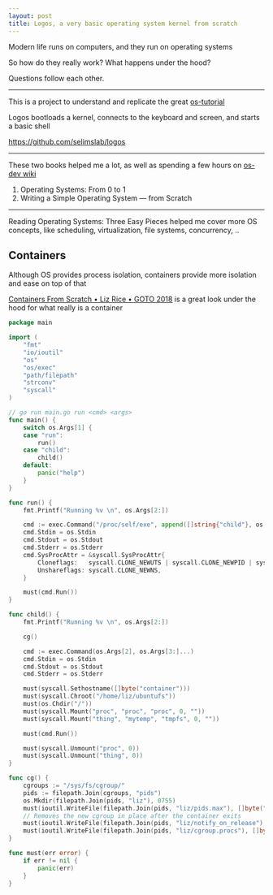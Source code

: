 ```yaml
---
layout: post
title: Logos, a very basic operating system kernel from scratch
---
```


Modern life runs on computers, and they run on operating systems 

So how do they really work? What happens under the hood?

Questions follow each other. 

---

This is a project to understand and replicate the great [os-tutorial](https://github.com/cfenollosa/os-tutorial) 

Logos bootloads a kernel, connects to the keyboard and screen, and starts a basic shell 

<https://github.com/selimslab/logos>

---

These two books helped me a lot, as well as spending a few hours on [os-dev wiki](https://wiki.osdev.org/Main_Page) 


1. Operating Systems: From 0 to 1
2. Writing a Simple Operating System — from Scratch

---

Reading Operating Systems: Three Easy Pieces helped me cover more OS concepts, like scheduling, virtualization, file systems, concurrency, .. 


## Containers

Although OS provides process isolation, containers provide more isolation and ease on top of that  

[Containers From Scratch • Liz Rice • GOTO 2018](https://www.youtube.com/watch?v=8fi7uSYlOdc) is a great look under the hood for what really is a container 


```go
package main

import (
	"fmt"
	"io/ioutil"
	"os"
	"os/exec"
	"path/filepath"
	"strconv"
	"syscall"
)

// go run main.go run <cmd> <args>
func main() {
	switch os.Args[1] {
	case "run":
		run()
	case "child":
		child()
	default:
		panic("help")
	}
}

func run() {
	fmt.Printf("Running %v \n", os.Args[2:])

	cmd := exec.Command("/proc/self/exe", append([]string{"child"}, os.Args[2:]...)...)
	cmd.Stdin = os.Stdin
	cmd.Stdout = os.Stdout
	cmd.Stderr = os.Stderr
	cmd.SysProcAttr = &syscall.SysProcAttr{
		Cloneflags:   syscall.CLONE_NEWUTS | syscall.CLONE_NEWPID | syscall.CLONE_NEWNS,
		Unshareflags: syscall.CLONE_NEWNS,
	}

	must(cmd.Run())
}

func child() {
	fmt.Printf("Running %v \n", os.Args[2:])

	cg()

	cmd := exec.Command(os.Args[2], os.Args[3:]...)
	cmd.Stdin = os.Stdin
	cmd.Stdout = os.Stdout
	cmd.Stderr = os.Stderr

	must(syscall.Sethostname([]byte("container")))
	must(syscall.Chroot("/home/liz/ubuntufs"))
	must(os.Chdir("/"))
	must(syscall.Mount("proc", "proc", "proc", 0, ""))
	must(syscall.Mount("thing", "mytemp", "tmpfs", 0, ""))

	must(cmd.Run())

	must(syscall.Unmount("proc", 0))
	must(syscall.Unmount("thing", 0))
}

func cg() {
	cgroups := "/sys/fs/cgroup/"
	pids := filepath.Join(cgroups, "pids")
	os.Mkdir(filepath.Join(pids, "liz"), 0755)
	must(ioutil.WriteFile(filepath.Join(pids, "liz/pids.max"), []byte("20"), 0700))
	// Removes the new cgroup in place after the container exits
	must(ioutil.WriteFile(filepath.Join(pids, "liz/notify_on_release"), []byte("1"), 0700))
	must(ioutil.WriteFile(filepath.Join(pids, "liz/cgroup.procs"), []byte(strconv.Itoa(os.Getpid())), 0700))
}

func must(err error) {
	if err != nil {
		panic(err)
	}
}
```